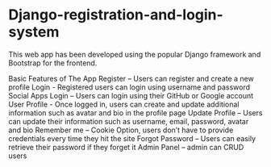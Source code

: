# Django-registration-and-login-system
 
This web app has been developed using the popular Django framework and Bootstrap for the frontend.


Basic Features of The App
Register – Users can register and create a new profile
Login - Registered users can login using username and password
Social Apps Login – Users can login using their GitHub or Google account
User Profile - Once logged in, users can create and update additional information such as avatar and bio in the profile page
Update Profile – Users can update their information such as username, email, password, avatar and bio
Remember me – Cookie Option, users don’t have to provide credentials every time they hit the site
Forgot Password – Users can easily retrieve their password if they forget it
Admin Panel – admin can CRUD users
